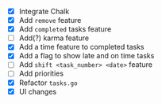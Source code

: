- [x] Integrate Chalk
- [x] Add `remove` feature
- [x] Add `completed` tasks feature
- [ ] Add(?) karma feature
- [x] Add a time feature to completed tasks
- [x] Add a flag to show late and on time tasks
- [ ] Add `shift <task_number> <date>` feature
- [ ] Add priorities  
- [x] Refactor `tasks.go`
- [x] UI changes